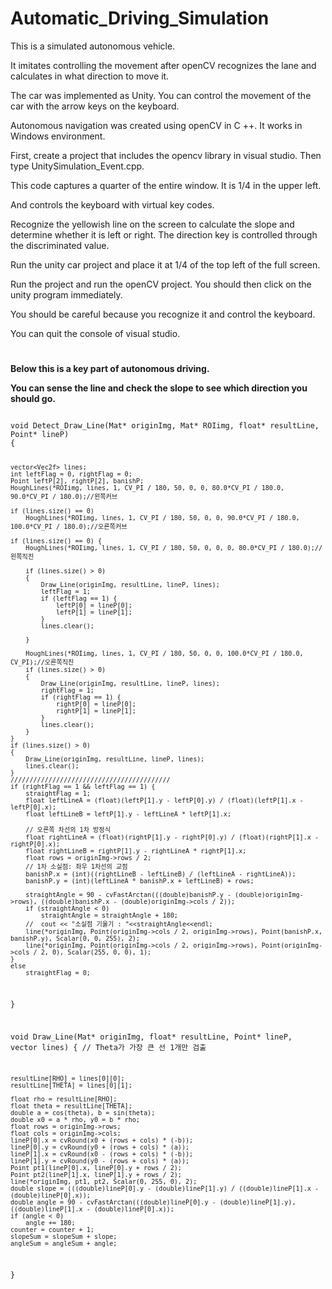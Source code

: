 # Automatic_Driving_Simulation


This is a simulated autonomous vehicle.

It imitates controlling the movement after openCV recognizes the lane and calculates in what direction to move it.

The car was implemented as Unity. You can control the movement of the car with the arrow keys on the keyboard.

Autonomous navigation was created using openCV in C ++. It works in Windows environment.

First, create a project that includes the opencv library in visual studio. Then type UnitySimulation_Event.cpp.

This code captures a quarter of the entire window. It is 1/4 in the upper left.

And controls the keyboard with virtual key codes.

Recognize the yellowish line on the screen to calculate the slope and determine whether it is left or right. The direction key is controlled through the discriminated value.

Run the unity car project and place it at 1/4 of the top left of the full screen.

Run the project and run the openCV project. You should then click on the unity program immediately.

You should be careful because you recognize it and control the keyboard.

You can quit the console of visual studio.















#

**Below this is a key part of autonomous driving.**

**You can sense the line and check the slope to see which direction you should go.**

<code>
void Detect_Draw_Line(Mat* originImg, Mat* ROIimg, float* resultLine, Point* lineP)
{
	
	vector<Vec2f> lines;
	int leftFlag = 0, rightFlag = 0;
	Point leftP[2], rightP[2], banishP;
	HoughLines(*ROIimg, lines, 1, CV_PI / 180, 50, 0, 0, 80.0*CV_PI / 180.0, 90.0*CV_PI / 180.0);//왼쪽커브
	
	if (lines.size() == 0)
		HoughLines(*ROIimg, lines, 1, CV_PI / 180, 50, 0, 0, 90.0*CV_PI / 180.0, 100.0*CV_PI / 180.0);//오른쪽커브
		
	if (lines.size() == 0) {
		HoughLines(*ROIimg, lines, 1, CV_PI / 180, 50, 0, 0, 0, 80.0*CV_PI / 180.0);//왼쪽직진
		
		if (lines.size() > 0)
		{
			Draw_Line(originImg, resultLine, lineP, lines);
			leftFlag = 1;
			if (leftFlag == 1) {
				leftP[0] = lineP[0];
				leftP[1] = lineP[1];
			}
			lines.clear();

		}
		
		HoughLines(*ROIimg, lines, 1, CV_PI / 180, 50, 0, 0, 100.0*CV_PI / 180.0, CV_PI);//오른쪽직진
		if (lines.size() > 0)
		{
			Draw_Line(originImg, resultLine, lineP, lines);
			rightFlag = 1;
			if (rightFlag == 1) {
				rightP[0] = lineP[0];
				rightP[1] = lineP[1];
			}
			lines.clear();
		}
	}
	if (lines.size() > 0)
	{
		Draw_Line(originImg, resultLine, lineP, lines);
		lines.clear();
	}
	//////////////////////////////////////////
	if (rightFlag == 1 && leftFlag == 1) {
		straightFlag = 1;
		float leftLineA = (float)(leftP[1].y - leftP[0].y) / (float)(leftP[1].x - leftP[0].x);
		float leftLineB = leftP[1].y - leftLineA * leftP[1].x;

		// 오른쪽 차선의 1차 방정식
		float rightLineA = (float)(rightP[1].y - rightP[0].y) / (float)(rightP[1].x - rightP[0].x);
		float rightLineB = rightP[1].y - rightLineA * rightP[1].x;
		float rows = originImg->rows / 2;
		// 1차 소실점: 좌우 1차선의 교점
		banishP.x = (int)((rightLineB - leftLineB) / (leftLineA - rightLineA));
		banishP.y = (int)(leftLineA * banishP.x + leftLineB) + rows;

		straightAngle = 90 - cvFastArctan(((double)banishP.y - (double)originImg->rows), ((double)banishP.x - (double)originImg->cols / 2));
		if (straightAngle < 0)
			straightAngle = straightAngle + 180;
		//	cout << "소실점 기울기 : "<<straightAngle<<endl;
		line(*originImg, Point(originImg->cols / 2, originImg->rows), Point(banishP.x, banishP.y), Scalar(0, 0, 255), 2);
		line(*originImg, Point(originImg->cols / 2, originImg->rows), Point(originImg->cols / 2, 0), Scalar(255, 0, 0), 1);
	}
	else
		straightFlag = 0;
}

void Draw_Line(Mat* originImg, float* resultLine, Point* lineP, vector<Vec2f> lines) 
{
	// Theta가 가장 큰 선 1개만 검출
	
	resultLine[RHO] = lines[0][0];
	resultLine[THETA] = lines[0][1];

	float rho = resultLine[RHO];
	float theta = resultLine[THETA];
	double a = cos(theta), b = sin(theta);
	double x0 = a * rho, y0 = b * rho;
	float rows = originImg->rows;
	float cols = originImg->cols;
	lineP[0].x = cvRound(x0 + (rows + cols) * (-b));
	lineP[0].y = cvRound(y0 + (rows + cols) * (a));
	lineP[1].x = cvRound(x0 - (rows + cols) * (-b));
	lineP[1].y = cvRound(y0 - (rows + cols) * (a));
	Point pt1(lineP[0].x, lineP[0].y + rows / 2);
	Point pt2(lineP[1].x, lineP[1].y + rows / 2);
	line(*originImg, pt1, pt2, Scalar(0, 255, 0), 2);
	double slope = (((double)lineP[0].y - (double)lineP[1].y) / ((double)lineP[1].x - (double)lineP[0].x));
	double angle = 90 - cvFastArctan(((double)lineP[0].y - (double)lineP[1].y), ((double)lineP[1].x - (double)lineP[0].x));
	if (angle < 0)
		angle += 180;
	counter = counter + 1;
	slopeSum = slopeSum + slope;
	angleSum = angleSum + angle;
}
<code>




